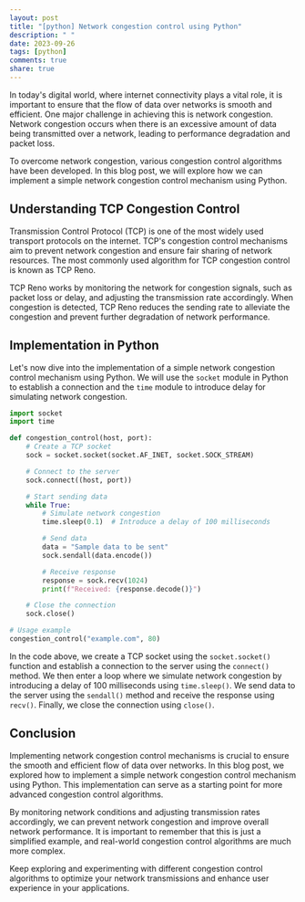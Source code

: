 ```yaml
---
layout: post
title: "[python] Network congestion control using Python"
description: " "
date: 2023-09-26
tags: [python]
comments: true
share: true
---
```


In today's digital world, where internet connectivity plays a vital role, it is important to ensure that the flow of data over networks is smooth and efficient. One major challenge in achieving this is network congestion. Network congestion occurs when there is an excessive amount of data being transmitted over a network, leading to performance degradation and packet loss.

To overcome network congestion, various congestion control algorithms have been developed. In this blog post, we will explore how we can implement a simple network congestion control mechanism using Python.

## Understanding TCP Congestion Control

Transmission Control Protocol (TCP) is one of the most widely used transport protocols on the internet. TCP's congestion control mechanisms aim to prevent network congestion and ensure fair sharing of network resources. The most commonly used algorithm for TCP congestion control is known as TCP Reno.

TCP Reno works by monitoring the network for congestion signals, such as packet loss or delay, and adjusting the transmission rate accordingly. When congestion is detected, TCP Reno reduces the sending rate to alleviate the congestion and prevent further degradation of network performance.

## Implementation in Python

Let's now dive into the implementation of a simple network congestion control mechanism using Python. We will use the `socket` module in Python to establish a connection and the `time` module to introduce delay for simulating network congestion.

```python
import socket
import time

def congestion_control(host, port):
    # Create a TCP socket
    sock = socket.socket(socket.AF_INET, socket.SOCK_STREAM)

    # Connect to the server
    sock.connect((host, port))

    # Start sending data
    while True:
        # Simulate network congestion
        time.sleep(0.1)  # Introduce a delay of 100 milliseconds

        # Send data
        data = "Sample data to be sent"
        sock.sendall(data.encode())

        # Receive response
        response = sock.recv(1024)
        print(f"Received: {response.decode()}")

    # Close the connection
    sock.close()

# Usage example
congestion_control("example.com", 80)
```

In the code above, we create a TCP socket using the `socket.socket()` function and establish a connection to the server using the `connect()` method. We then enter a loop where we simulate network congestion by introducing a delay of 100 milliseconds using `time.sleep()`. We send data to the server using the `sendall()` method and receive the response using `recv()`. Finally, we close the connection using `close()`.

## Conclusion

Implementing network congestion control mechanisms is crucial to ensure the smooth and efficient flow of data over networks. In this blog post, we explored how to implement a simple network congestion control mechanism using Python. This implementation can serve as a starting point for more advanced congestion control algorithms.

By monitoring network conditions and adjusting transmission rates accordingly, we can prevent network congestion and improve overall network performance. It is important to remember that this is just a simplified example, and real-world congestion control algorithms are much more complex.

Keep exploring and experimenting with different congestion control algorithms to optimize your network transmissions and enhance user experience in your applications.